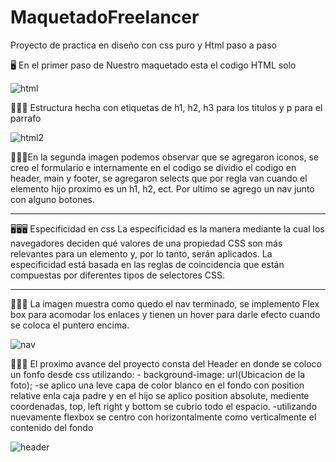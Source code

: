 # MaquetadoFreelancer

Proyecto de practica en diseño con css puro y Html paso a paso

🖥️ En el primer paso de Nuestro maquetado esta el codigo HTML solo 


![html](https://user-images.githubusercontent.com/82051708/140572739-210000fa-ca7e-46e6-9819-fea32154a667.png)


🔋🔋🔋	Estructura hecha con etiquetas de h1, h2, h3 para los titulos y p para el parrafo 


![html2](https://user-images.githubusercontent.com/82051708/140627344-fa2cdae5-16d4-445d-94db-ad3af2d52fac.png)


🔋🔋🔋En la segunda imagen podemos observar que se agregaron iconos, se creo el formulario e internamente en el codigo se dividio el codigo 
en header, main y footer, se agregaron selects que por regla van cuando el elemento hijo proximo es un h1, h2, ect. Por ultimo se agrego un nav junto con alguno botones.
___________________________________________________________________________________________________________________________________________________________________________________

🖥️🖥️🖥️ Especificidad en css
La especificidad es la manera mediante la cual los navegadores deciden qué valores de una propiedad CSS son más relevantes para un elemento y, por lo tanto, serán aplicados. La especificidad está basada en las reglas de coincidencia que están compuestas por diferentes tipos de selectores CSS.


___________________________________________________________________________________________________________________________________________________________________________________


🔋🔋🔋 La imagen muestra como quedo el nav terminado, se implemento Flex box para acomodar los enlaces y tienen un hover para darle efecto cuando se coloca el puntero encima.


![nav](https://user-images.githubusercontent.com/82051708/140859216-52b733ce-e5e5-4df5-bacd-580a3e02df46.png)

🔋🔋🔋 El proximo avance del proyecto consta del Header en donde se coloco un fonfo desde css utilizando:
      - background-image: url(Ubicacion de la foto);
      -se aplico una leve capa de color blanco en el fondo con position relative enla caja padre y en el hijo se aplico position absolute, mediente coordenadas, top, left right y bottom se cubrio todo el espacio.
      -utilizando nuevamente flexbox se centro con horizontalmente como verticalmente el contenido del fondo

![header](https://user-images.githubusercontent.com/82051708/141042435-744d4f18-4aa8-45f1-ba7c-5f8ff30b2e9b.png)

